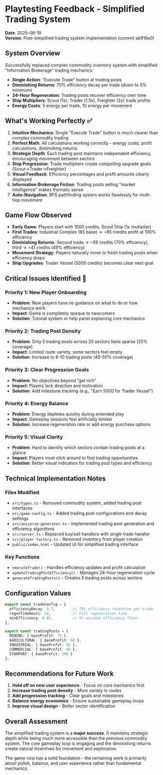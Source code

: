 # Playtesting Feedback - Simplified Trading System

**Date**: 2025-06-19  
**Version**: Post-simplified trading system implementation (commit ab916e0)

## System Overview

Successfully replaced complex commodity inventory system with simplified "Information Brokerage" trading mechanics:

- **Single Action**: "Execute Trade" button at trading posts
- **Diminishing Returns**: 70% efficiency decay per trade (down to 5% minimum)
- **24-Hour Regeneration**: Trading posts recover efficiency over time
- **Ship Multipliers**: Scout (1x), Trader (1.5x), Freighter (2x) trade profits
- **Energy Costs**: 5 energy per trade, 10 energy per movement

## What's Working Perfectly ✅

1. **Intuitive Mechanics**: Single "Execute Trade" button is much clearer than complex commodity trading
2. **Perfect Math**: All calculations working correctly - energy costs, profit calculations, diminishing returns
3. **Strategic Depth**: Each trading post maintains independent efficiency, encouraging movement between sectors
4. **Ship Progression**: Trade multipliers create compelling upgrade goals (Scout→Trader→Freighter)
5. **Visual Feedback**: Efficiency percentages and profit amounts clearly displayed
6. **Information Brokerage Fiction**: Trading posts selling "market intelligence" makes thematic sense
7. **Auto-Navigation**: BFS pathfinding system works flawlessly for multi-hop movement

## Game Flow Observed

- **Early Game**: Players start with 1000 credits, Scout Ship (1x multiplier)
- **First Trades**: Industrial Complex (85 base) → ~85 credits profit at 100% efficiency
- **Diminishing Returns**: Second trade → ~59 credits (70% efficiency), third → ~41 credits (49% efficiency)
- **Movement Strategy**: Players naturally move to fresh trading posts when efficiency drops
- **Ship Upgrades**: Trader Vessel (5000 credits) becomes clear next goal

## Critical Issues Identified 🎯

### Priority 1: New Player Onboarding
- **Problem**: New players have no guidance on what to do or how mechanics work
- **Impact**: Game is completely opaque to newcomers
- **Solution**: Tutorial system or help panel explaining core mechanics

### Priority 2: Trading Post Density
- **Problem**: Only 5 trading posts across 20 sectors feels sparse (25% coverage)
- **Impact**: Limited route variety, some sectors feel empty
- **Solution**: Increase to 8-10 trading posts (40-50% coverage)

### Priority 3: Clear Progression Goals
- **Problem**: No objectives beyond "get rich"
- **Impact**: Players lack direction and motivation
- **Solution**: Add milestone tracking (e.g., "Earn 5000 for Trader Vessel")

### Priority 4: Energy Balance
- **Problem**: Energy depletes quickly during extended play
- **Impact**: Gameplay sessions feel artificially limited
- **Solution**: Increase regeneration rate or add energy purchase options

### Priority 5: Visual Clarity
- **Problem**: Hard to identify which sectors contain trading posts at a glance
- **Impact**: Players must click around to find trading opportunities
- **Solution**: Better visual indicators for trading post types and efficiency

## Technical Implementation Notes

### Files Modified
- `src/types.ts` - Removed commodity system, added trading post interfaces
- `src/game-config.ts` - Added trading post configurations and decay settings
- `src/universe-generator.ts` - Implemented trading post generation and efficiency algorithms
- `src/server.ts` - Replaced buy/sell handlers with single trade handler
- `src/player-factory.ts` - Removed inventory from player creation
- `public/index.html` - Updated UI for simplified trading interface

### Key Functions
- `executeTrade()` - Handles efficiency updates and profit calculation
- `updateTradingPostEfficiency()` - Manages 24-hour regeneration cycle
- `generateTradingPosts()` - Creates 5 trading posts across sectors

## Configuration Values

```typescript
export const tradeConfig = {
  efficiencyDecay: 0.7,        // 70% efficiency retention per trade
  regenTimeHours: 24,          // Full regeneration time
  minEfficiency: 0.05,         // 5% minimum efficiency floor
};

export const tradingPosts = {
  MINING: { baseProfit: 75 },
  AGRICULTURAL: { baseProfit: 60 },
  INDUSTRIAL: { baseProfit: 85 },
  COMMERCIAL: { baseProfit: 90 },
  STARPORT: { baseProfit: 100 }
};
```

## Recommendations for Future Work

1. **Hold off on new user experience** - Focus on core mechanics first
2. **Increase trading post density** - More variety in routes
3. **Add progression tracking** - Clear goals and milestones
4. **Balance energy economics** - Ensure sustainable gameplay loops
5. **Improve visual design** - Better sector identification

## Overall Assessment

The simplified trading system is a **major success**. It maintains strategic depth while being much more accessible than the previous commodity system. The core gameplay loop is engaging and the diminishing returns create natural incentives for movement and exploration.

The game now has a solid foundation - the remaining work is primarily about polish, balance, and user experience rather than fundamental mechanics.